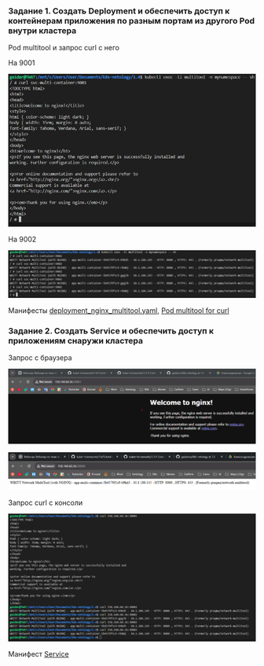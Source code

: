 ### Задание 1. Создать Deployment и обеспечить доступ к контейнерам приложения по разным портам из другого Pod внутри кластера

Pod multitool и запрос curl с него

На 9001

![alt text](9001.png)

На 9002

![alt text](9002.png)

Манифесты [deployment_nginx_multitool.yaml](deployment_nginx_multitool.yaml), [Pod multitool for curl](pod_multitool.yaml)

### Задание 2. Создать Service и обеспечить доступ к приложениям снаружи кластера

Запрос с браузера

![alt text](30001.png)

![alt text](30002.png)

Запрос curl с консоли

![alt text](image.png)

Манифест [Service](service_for_nginx_external.yaml)